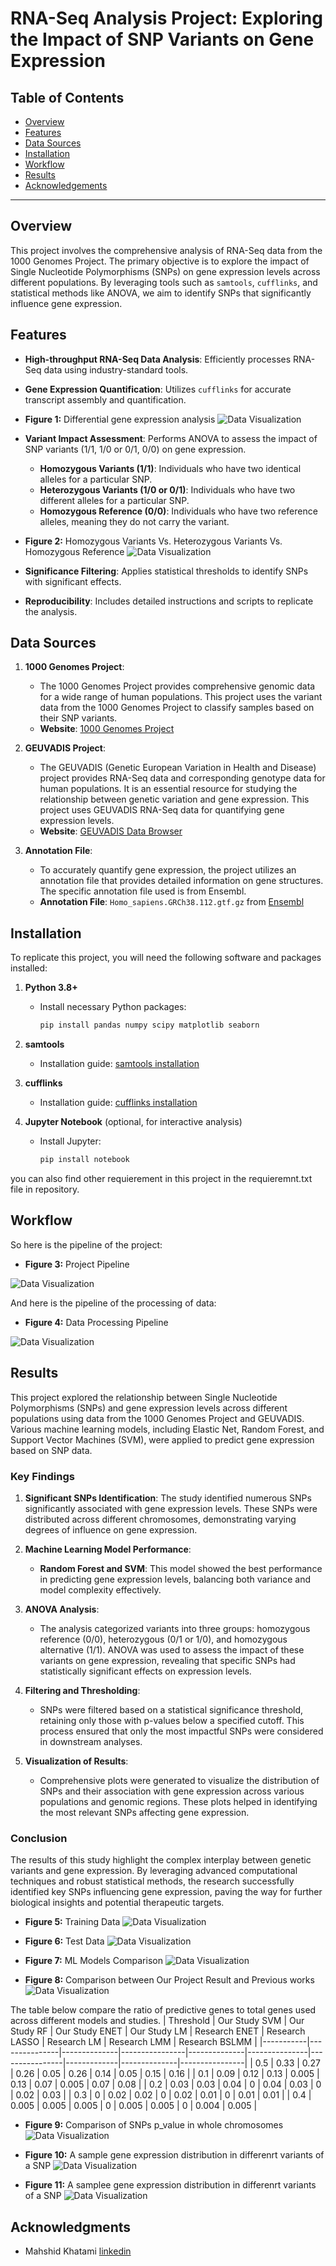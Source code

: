 # RNA-Seq Analysis Project: Exploring the Impact of SNP Variants on Gene Expression

<!-- ![Project Banner](https://via.placeholder.com/1200x300.png?text=RNA-Seq+Analysis+Project) -->

## Table of Contents

- [Overview](#overview)
- [Features](#features)
- [Data Sources](#data-sources)
- [Installation](#installation)
- [Workflow](#workflow)
- [Results](#results)
- [Acknowledgements](#acknowledgements)

---

## Overview

This project involves the comprehensive analysis of RNA-Seq data from the 1000 Genomes Project. The primary objective is to explore the impact of Single Nucleotide Polymorphisms (SNPs) on gene expression levels across different populations. By leveraging tools such as `samtools`, `cufflinks`, and statistical methods like ANOVA, we aim to identify SNPs that significantly influence gene expression.

## Features

- **High-throughput RNA-Seq Data Analysis**: Efficiently processes RNA-Seq data using industry-standard tools.
- **Gene Expression Quantification**: Utilizes `cufflinks` for accurate transcript assembly and quantification.

- **Figure 1:** Differential gene expression analysis
![Data Visualization](Figures/Cufflinks.png)

- **Variant Impact Assessment**: Performs ANOVA to assess the impact of SNP variants (1/1, 1/0 or 0/1, 0/0) on gene expression.
  - **Homozygous Variants (1/1)**: Individuals who have two identical alleles for a particular SNP.
  - **Heterozygous Variants (1/0 or 0/1)**: Individuals who have two different alleles for a particular SNP.
  - **Homozygous Reference (0/0)**: Individuals who have two reference alleles, meaning they do not carry the variant.

- **Figure 2:** Homozygous Variants Vs. Heterozygous Variants Vs. Homozygous Reference
![Data Visualization](Figures/Homo-Hetro.png)

- **Significance Filtering**: Applies statistical thresholds to identify SNPs with significant effects.
- **Reproducibility**: Includes detailed instructions and scripts to replicate the analysis.


## Data Sources

1. **1000 Genomes Project**: 
   - The 1000 Genomes Project provides comprehensive genomic data for a wide range of human populations. This project uses the variant data from the 1000 Genomes Project to classify samples based on their SNP variants.
   - **Website**: [1000 Genomes Project](http://www.internationalgenome.org/)

2. **GEUVADIS Project**:
   - The GEUVADIS (Genetic European Variation in Health and Disease) project provides RNA-Seq data and corresponding genotype data for human populations. It is an essential resource for studying the relationship between genetic variation and gene expression. This project uses GEUVADIS RNA-Seq data for quantifying gene expression levels.
   - **Website**: [GEUVADIS Data Browser](https://www.ebi.ac.uk/Tools/geuvadis-das/)

3. **Annotation File**: 
   - To accurately quantify gene expression, the project utilizes an annotation file that provides detailed information on gene structures. The specific annotation file used is from Ensembl.
   - **Annotation File**: `Homo_sapiens.GRCh38.112.gtf.gz` from [Ensembl](https://www.ensembl.org)
   

## Installation

To replicate this project, you will need the following software and packages installed:

1. **Python 3.8+**
   - Install necessary Python packages:
     ```bash
     pip install pandas numpy scipy matplotlib seaborn
     ```

2. **samtools**
   - Installation guide: [samtools installation](http://www.htslib.org/download/)

3. **cufflinks**
   - Installation guide: [cufflinks installation](http://cole-trapnell-lab.github.io/cufflinks/install/)

4. **Jupyter Notebook** (optional, for interactive analysis)
   - Install Jupyter:
     ```bash
     pip install notebook
     ```

you can also find other requierement in this project in the requieremnt.txt file in repository.



## Workflow
So here is the pipeline of the project:
- **Figure 3:** Project Pipeline

![Data Visualization](Figures/Pipeline.drawio.png)


And here is the pipeline of the processing of data:
- **Figure 4:** Data Processing Pipeline

![Data Visualization](Figures/Data_Diagram.drawio.png)

## Results

This project explored the relationship between Single Nucleotide Polymorphisms (SNPs) and gene expression levels across different populations using data from the 1000 Genomes Project and GEUVADIS. Various machine learning models, including Elastic Net, Random Forest, and Support Vector Machines (SVM), were applied to predict gene expression based on SNP data.

### Key Findings

1. **Significant SNPs Identification**: The study identified numerous SNPs significantly associated with gene expression levels. These SNPs were distributed across different chromosomes, demonstrating varying degrees of influence on gene expression.

2. **Machine Learning Model Performance**:
   - **Random Forest and SVM**: This model showed the best performance in predicting gene expression levels, balancing both variance and model complexity effectively.

3. **ANOVA Analysis**:
   - The analysis categorized variants into three groups: homozygous reference (0/0), heterozygous (0/1 or 1/0), and homozygous alternative (1/1). ANOVA was used to assess the impact of these variants on gene expression, revealing that specific SNPs had statistically significant effects on expression levels.

4. **Filtering and Thresholding**:
   - SNPs were filtered based on a statistical significance threshold, retaining only those with p-values below a specified cutoff. This process ensured that only the most impactful SNPs were considered in downstream analyses.

5. **Visualization of Results**:
   - Comprehensive plots were generated to visualize the distribution of SNPs and their association with gene expression across various populations and genomic regions. These plots helped in identifying the most relevant SNPs affecting gene expression.

### Conclusion

The results of this study highlight the complex interplay between genetic variants and gene expression. By leveraging advanced computational techniques and robust statistical methods, the research successfully identified key SNPs influencing gene expression, paving the way for further biological insights and potential therapeutic targets.

- **Figure 5:** Training Data
![Data Visualization](Figures/Training_R2.png)

- **Figure 6:** Test Data
![Data Visualization](Figures/Test_R2.png)

- **Figure 7:** ML Models Comparison
![Data Visualization](Figures/ML_comparison.png)

- **Figure 8:** Comparison between Our Project Result and Previous works
![Data Visualization](Figures/comparison_Elastic.png)

The table below compare the ratio of predictive genes to total genes used across different models and studies.
| Threshold | Our Study SVM | Our Study RF | Our Study ENET | Our Study LM | Research ENET | Research LASSO | Research LM | Research LMM | Research BSLMM |
|-----------|---------------|--------------|----------------|--------------|---------------|----------------|-------------|--------------|----------------|
| 0.5       | 0.33          | 0.27         | 0.26           | 0.05         | 0.26          | 0.14           | 0.05        | 0.15         | 0.16           |
| 0.1       | 0.09          | 0.12         | 0.13           | 0.005        | 0.13          | 0.07           | 0.005       | 0.07         | 0.08           |
| 0.2       | 0.03          | 0.03         | 0.04           | 0            | 0.04          | 0.03           | 0           | 0.02         | 0.03           |
| 0.3       | 0             | 0.02         | 0.02           | 0            | 0.02          | 0.01           | 0           | 0.01         | 0.01           |
| 0.4       | 0.005         | 0.005        | 0.005          | 0            | 0.005         | 0.005          | 0           | 0.004        | 0.005          |


- **Figure 9:** Comparison of SNPs p_value in whole chromosomes
![Data Visualization](Figures/whole_chromosome.jpeg)

- **Figure 10:** A sample gene expression distribution in differenrt variants of a SNP
![Data Visualization](Figures/SNP-gene.jpeg)

- **Figure 11:** A samplee gene expression distribution in differenrt variants of a SNP
![Data Visualization](Figures/LDHC_GSTM.jpeg)

## Acknowledgments
- Mahshid Khatami [linkedin](https://www.linkedin.com/in/mahshidkhatami-data-analyst)

